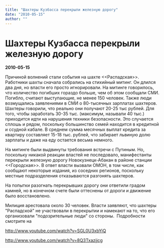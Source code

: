 ```yaml
---
title: "Шахтеры Кузбасса перекрыли железную дорогу"
date: "2010-05-15"
author: ""
---
```


# Шахтеры Кузбасса перекрыли железную дорогу

**2010-05-15** 

Причиной волнений стали события на шахте <<Распадская>>. Работники шахты сначала собрались на стихийный митинг. Он длился два дня, но власти его просто игнорировали. На митинге говорилось, что количество погибших гораздо больше, чем об этом сообщали СМИ. Погибло, считают выступающие, не менее 150 человек. Также люди возмущались заявлениями в СМИ о 80-тысячных зарплатах шахтеров. Шахтеры говорили, что реально они получают 20-25 тыс рублей. Для того, чтобы заработать 30-35 тыс. (максимум, называли 40 тыс.) приходится идти на нарушения техники безопасности. Это случается сплошь и рядом, поскольку большинство семей находится в кредитной и ссудной кабале. В среднем сумма месячных выплат кредита за квартиру составляет 15-18 тыс. рублей, что забирает львиную долю зарплаты и даже на еду остается весьма немного.

На митинге были выдвинуты требования встречи с Путиным. Но, поскольку никакой реакции властей не последовало, манифестанты перекрыли железную дорогу Новокузнецк-Абакан в районе станции <<Городская>>. В ответ власти вызвали ОМОН, в том числе, как сообщают некоторые издания, из соседних регионов, поскольку местные подразделения отказываются разгонять шахтеров.

На попытки разогнать перекрывших дорогу они ответили градом камней, но в конечном счете были оттеснены от дороги и движение было восстановлено.

Милиция арестовала около 30 человек. Власти заявляют, что шахтеры "Распадской" не участвовали в перекрытии и намекают на то, что его организовали "подозрительные люди" со стороны.  Подробности смотрите на  



http://www.youtube.com/watch?v=SGL0U3xbYiQ

http://www.youtube.com/watch?v=8Q3Txazjjcg